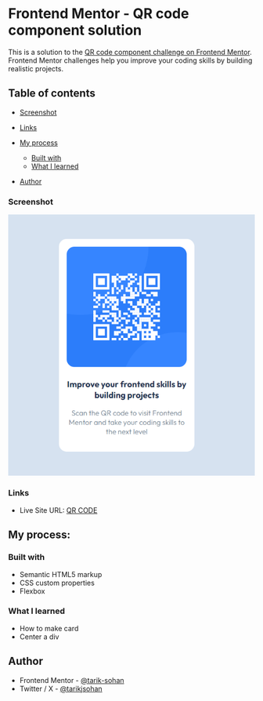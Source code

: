 # Frontend Mentor - QR code component solution

This is a solution to the [QR code component challenge on Frontend Mentor](https://www.frontendmentor.io/challenges/qr-code-component-iux_sIO_H). Frontend Mentor challenges help you improve your coding skills by building realistic projects.

## Table of contents

- [Screenshot](#screenshot)
- [Links](#links)
- [My process](#my-process)

  - [Built with](#built-with)
  - [What I learned](#what-i-learned)

- [Author](#author)

### Screenshot

![screenshot](images/Capture.PNG)

### Links

- Live Site URL: [QR CODE](https://tarik-sohan.github.io/frontend-mentor/)

## My process:

### Built with

- Semantic HTML5 markup
- CSS custom properties
- Flexbox

### What I learned

- How to make card
- Center a div

## Author

- Frontend Mentor - [@tarik-sohan](https://www.frontendmentor.io/profile/tarik-sohan)
- Twitter / X - [@tarikjsohan](https://x.com/tarikjsohan)
